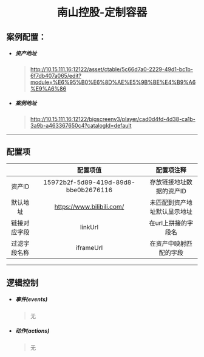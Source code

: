 <h1 align="center">南山控股-定制容器</h1>

## 案例配置：

- ##### 资产地址

  > http://10.15.111.16:12122/asset/ctable/5c66d7a0-2229-49d1-bc1b-6f7db407a065/edit?module=%E6%95%B0%E6%8D%AE%E5%9B%BE%E4%B9%A6%E9%A6%86

- ##### 案例地址

  > http://10.15.111.16:12122/bigscreenv3/player/cad0d4fd-4d38-ca1b-3a9b-a463367650c4?catalogId=default

------

## 配置项

|              |               配置项值               |          配置项注释          |
| :----------: | :----------------------------------: | :--------------------------: |
|    资产ID    | 15972b2f-5d89-419d-89d8-bbe0b2676116 |   存放链接地址数据的资产ID   |
|   默认地址   |      https://www.bilibili.com/       | 未匹配到资产地址默认显示地址 |
| 链接对应字段 |               linkUrl                |     在url上拼接的字段名      |
| 过滤字段名称 |              iframeUrl               |    在资产中映射匹配的字段    |

------

## 逻辑控制

- ##### 事件(events)

  > 无

- ##### 动作(actions)

  > 无